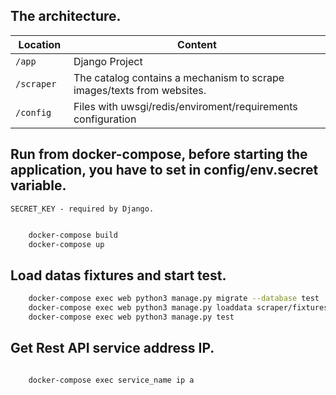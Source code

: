 ## The architecture.

| Location             |  Content                                   |
|----------------------|--------------------------------------------|
| `/app`           | Django Project            |
| `/scraper   `       | The catalog contains a mechanism to scrape images/texts from websites.|
| `/config`     |  Files with uwsgi/redis/enviroment/requirements configuration  |


## Run from docker-compose, before starting the application, you have to set in config/env.secret variable.
    SECRET_KEY - required by Django.

```bash

    docker-compose build
    docker-compose up

```
##
## Load datas fixtures and start test.
```bash
    docker-compose exec web python3 manage.py migrate --database test
    docker-compose exec web python3 manage.py loaddata scraper/fixtures/*.json --database test
    docker-compose exec web python3 manage.py test
```
##
## Get Rest API service address IP.
```bash

    docker-compose exec service_name ip a

```
##



 
